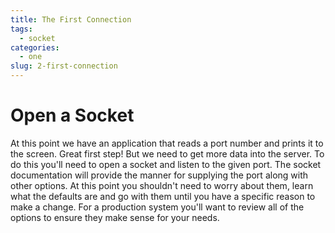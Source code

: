 ```yaml
---
title: The First Connection
tags:
  - socket
categories:
  - one
slug: 2-first-connection
---
```


# Open a Socket

At this point we have an application that reads a port number and
prints it to the screen. Great first step! But we need to get more
data into the server. To do this you'll need to open a socket and
listen to the given port. The socket documentation will provide the
manner for supplying the port along with other options. At this point
you shouldn't need to worry about them, learn what the defaults are
and go with them until you have a specific reason to make a
change. For a production system you'll want to review all of the
options to ensure they make sense for your needs.
